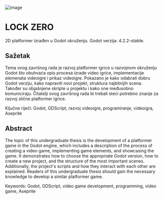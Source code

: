 ![image](https://github.com/user-attachments/assets/3335a12c-ef26-4768-b7dc-674c5acfeed5)


# LOCK ZERO

2D platformer izrađen u Godot okruženju. Godot verzija: 4.2.2-stable.

## Sažetak 
Tema ovog završnog rada je razvoj platformer igrice u razvojnom okruženju Godot što obuhvaća opis procesa izrade video igrice, implementacije elemenata videoigre i prikaz videoigre. Pokazano je kako odabrati dobru Godot verziju, kako napraviti novi projekt, struktura najbitnijih scena. Također su objašnjene skripte u projektu i kako one međusobno komuniciraju. Čitatelji ovog završnog rada bi trebali steći potrebno znanje za razvoj slične platformer igrice.

Ključne riječi: Godot, GDScript, razvoj videoigre, programiranje, videoigra, Aseprite

## Abstract
The topic of this undergraduate thesis is the development of a platformer game in the Godot engine, which includes a description of the process of creating a video game, implementing game elements, and showcasing the game. It demonstrates how to choose the appropriate Godot version, how to create a new project, and the structure of the most important scenes. Additionally, the project's scripts and how they interact with each other are explained. Readers of this undergraduate thesis should gain the necessary knowledge to develop a similar platformer game.

Keywords: Godot, GDScript, video game development, programming, video game, Aseprite

